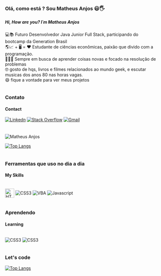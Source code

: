 ###  Olá, como está ? Sou Matheus Anjos 😃🖐️
##### Hi, How are you? I´m Matheus Anjos

💻📚 Futuro Desenvolvedor Java Junior Full Stack, participando do bootcamp da Generation Brasil <br>
🌎📈 + 🖥️ = ❤️ Estudante de ciências econômicas, paixão que divido com a programação. <br>
🕵🏽‍♂️ Sempre em busca de aprender coisas novas e focado na resolução de problemas <br>
🤓 gosto de hqs, livros e filmes relacionados ao mundo geek, e escutar musicas dos anos 80 nas horas vagas. <br>
😄 fique a vontade para ver meus projetos

#
### Contato
#### Contact
[![Linkedn](https://img.shields.io/badge/LinkedIn-0077B5?style=for-the-badge&logo=linkedin&logoColor=white)](https://www.linkedin.com/in/matheusanjoslink)
[![Stack Overflow](https://img.shields.io/badge/Stack_Overflow-FE7A16?style=for-the-badge&logo=stack-overflow&logoColor=white)](https://pt.stackoverflow.com/users/270476/matheus-anjos?tab=profile)
<a href="mailto:matheus.mfa10@gmail.com?subject=Questions"> <img  alt="Gmail" src="https://img.shields.io/badge/Gmail-D14836?style=for-the-badge&logo=gmail&logoColor=white" href="mailto:matheus.mfa10@gmail.com"></a>


#
![Matheus Anjos](https://github-readme-stats.vercel.app/api?username=Matheus-Anjos&show_icons=true&theme=synthwave)

[![Top Langs](https://github-readme-stats.vercel.app/api/top-langs/?username=Matheus-Anjos&layout=compact)](https://github.com/anuraghazra/github-readme-stats)

#
### Ferramentas que uso no dia a dia
#### My Skills

<div style="display : inline block"><br/>
<img align="center"alt="HTML5" src="https://i.imgur.com/s5fE2Lh.png" width="30px" height="30px">
<img align="center"alt="CSS3" src="https://img.shields.io/badge/CSS-239120?&style=for-the-badge&logo=css3&logoColor=white" >
<img align="center"alt="VBA" src="https://img.shields.io/badge/Microsoft_Excel-217346?style=for-the-badge&logo=microsoft-excel&logoColor=white" >
<img align="center" alt="Javascript" src="https://img.shields.io/badge/JavaScript-F7DF1E?style=for-the-badge&logo=javascript&logoColor=black" >
</div>

#
### Aprendendo
#### Learning

<div style="display : inline block"><br/>
<img alt="CSS3" src="https://img.shields.io/badge/Java-ED8B00?style=for-the-badge&logo=java&logoColor=white"> 
<img alt="CSS3" src="https://img.shields.io/badge/MySQL-00000F?style=for-the-badge&logo=mysql&logoColor=white">
</div>

#
### Let's code
[![Top Langs](https://media.giphy.com/media/E6jscXfv3AkWQ/giphy.gif)](https://github.com/anuraghazra/github-readme-stats)
